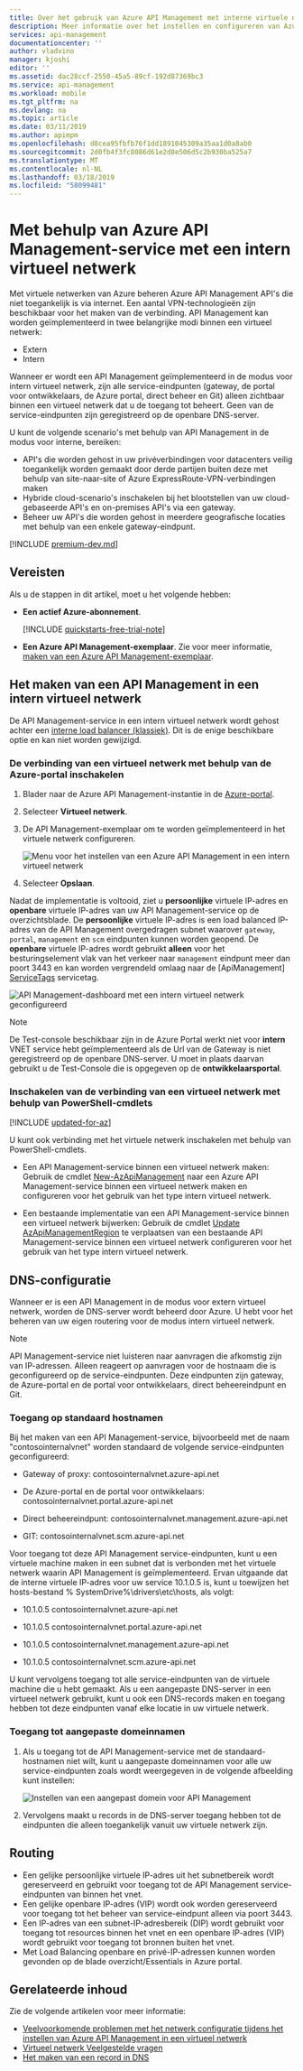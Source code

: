 ```yaml
---
title: Over het gebruik van Azure API Management met interne virtuele netwerken | Microsoft Docs
description: Meer informatie over het instellen en configureren van Azure API Management op een intern virtueel netwerk
services: api-management
documentationcenter: ''
author: vladvino
manager: kjoshi
editor: ''
ms.assetid: dac28ccf-2550-45a5-89cf-192d87369bc3
ms.service: api-management
ms.workload: mobile
ms.tgt_pltfrm: na
ms.devlang: na
ms.topic: article
ms.date: 03/11/2019
ms.author: apimpm
ms.openlocfilehash: d8cea95fbfb76f1dd1891045309a35aa1d0a8ab0
ms.sourcegitcommit: 2d0fb4f3fc8086d61e2d8e506d5c2b930ba525a7
ms.translationtype: MT
ms.contentlocale: nl-NL
ms.lasthandoff: 03/18/2019
ms.locfileid: "58099481"
---
```

# <a name="using-azure-api-management-service-with-an-internal-virtual-network"></a>Met behulp van Azure API Management-service met een intern virtueel netwerk
Met virtuele netwerken van Azure beheren Azure API Management API's die niet toegankelijk is via internet. Een aantal VPN-technologieën zijn beschikbaar voor het maken van de verbinding. API Management kan worden geïmplementeerd in twee belangrijke modi binnen een virtueel netwerk:
* Extern
* Intern

Wanneer er wordt een API Management geïmplementeerd in de modus voor intern virtueel netwerk, zijn alle service-eindpunten (gateway, de portal voor ontwikkelaars, de Azure portal, direct beheer en Git) alleen zichtbaar binnen een virtueel netwerk dat u de toegang tot beheert. Geen van de service-eindpunten zijn geregistreerd op de openbare DNS-server.

U kunt de volgende scenario's met behulp van API Management in de modus voor interne, bereiken:

* API's die worden gehost in uw privéverbindingen voor datacenters veilig toegankelijk worden gemaakt door derde partijen buiten deze met behulp van site-naar-site of Azure ExpressRoute-VPN-verbindingen maken
* Hybride cloud-scenario's inschakelen bij het blootstellen van uw cloud-gebaseerde API's en on-premises API's via een gateway.
* Beheer uw API's die worden gehost in meerdere geografische locaties met behulp van een enkele gateway-eindpunt.

[!INCLUDE [premium-dev.md](../../includes/api-management-availability-premium-dev.md)]

## <a name="prerequisites"></a>Vereisten

Als u de stappen in dit artikel, moet u het volgende hebben:

+ **Een actief Azure-abonnement**.

    [!INCLUDE [quickstarts-free-trial-note](../../includes/quickstarts-free-trial-note.md)]

+ **Een Azure API Management-exemplaar**. Zie voor meer informatie, [maken van een Azure API Management-exemplaar](get-started-create-service-instance.md).

## <a name="enable-vpn"> </a>Het maken van een API Management in een intern virtueel netwerk
De API Management-service in een intern virtueel netwerk wordt gehost achter een [interne load balancer (klassiek)](https://docs.microsoft.com/en-us/azure/load-balancer/load-balancer-get-started-ilb-classic-cloud). Dit is de enige beschikbare optie en kan niet worden gewijzigd.

### <a name="enable-a-virtual-network-connection-using-the-azure-portal"></a>De verbinding van een virtueel netwerk met behulp van de Azure-portal inschakelen

1. Blader naar de Azure API Management-instantie in de [Azure-portal](https://portal.azure.com/).
2. Selecteer **Virtueel netwerk**.
3. De API Management-exemplaar om te worden geïmplementeerd in het virtuele netwerk configureren.

    ![Menu voor het instellen van een Azure API Management in een intern virtueel netwerk][api-management-using-internal-vnet-menu]

4. Selecteer **Opslaan**.

Nadat de implementatie is voltooid, ziet u **persoonlijke** virtuele IP-adres en **openbare** virtuele IP-adres van uw API Management-service op de overzichtsblade. De **persoonlijke** virtuele IP-adres is een load balanced IP-adres van de API Management overgedragen subnet waarover `gateway`, `portal`, `management` en `scm` eindpunten kunnen worden geopend. De **openbare** virtuele IP-adres wordt gebruikt **alleen** voor het besturingselement vlak van het verkeer naar `management` eindpunt meer dan poort 3443 en kan worden vergrendeld omlaag naar de [ApiManagement] [ ServiceTags] servicetag.

![API Management-dashboard met een intern virtueel netwerk geconfigureerd][api-management-internal-vnet-dashboard]

> [!NOTE]
> De Test-console beschikbaar zijn in de Azure Portal werkt niet voor **intern** VNET service hebt geïmplementeerd als de Url van de Gateway is niet geregistreerd op de openbare DNS-server. U moet in plaats daarvan gebruikt u de Test-Console die is opgegeven op de **ontwikkelaarsportal**.

### <a name="enable-a-virtual-network-connection-by-using-powershell-cmdlets"></a>Inschakelen van de verbinding van een virtueel netwerk met behulp van PowerShell-cmdlets

[!INCLUDE [updated-for-az](../../includes/updated-for-az.md)]

U kunt ook verbinding met het virtuele netwerk inschakelen met behulp van PowerShell-cmdlets.

* Een API Management-service binnen een virtueel netwerk maken: Gebruik de cmdlet [New-AzApiManagement](/powershell/module/az.apimanagement/new-azapimanagement) naar een Azure API Management-service binnen een virtueel netwerk maken en configureren voor het gebruik van het type intern virtueel netwerk.

* Een bestaande implementatie van een API Management-service binnen een virtueel netwerk bijwerken: Gebruik de cmdlet [Update AzApiManagementRegion](/powershell/module/az.apimanagement/update-azapimanagementregion) te verplaatsen van een bestaande API Management-service binnen een virtueel netwerk configureren voor het gebruik van het type intern virtueel netwerk.

## <a name="apim-dns-configuration"></a>DNS-configuratie
Wanneer er is een API Management in de modus voor extern virtueel netwerk, worden de DNS-server wordt beheerd door Azure. U hebt voor het beheren van uw eigen routering voor de modus intern virtueel netwerk.

> [!NOTE]
> API Management-service niet luisteren naar aanvragen die afkomstig zijn van IP-adressen. Alleen reageert op aanvragen voor de hostnaam die is geconfigureerd op de service-eindpunten. Deze eindpunten zijn gateway, de Azure-portal en de portal voor ontwikkelaars, direct beheereindpunt en Git.

### <a name="access-on-default-host-names"></a>Toegang op standaard hostnamen
Bij het maken van een API Management-service, bijvoorbeeld met de naam "contosointernalvnet" worden standaard de volgende service-eindpunten geconfigureerd:

   * Gateway of proxy: contosointernalvnet.azure-api.net

   * De Azure-portal en de portal voor ontwikkelaars: contosointernalvnet.portal.azure-api.net

   * Direct beheereindpunt: contosointernalvnet.management.azure-api.net

   * GIT: contosointernalvnet.scm.azure-api.net

Voor toegang tot deze API Management service-eindpunten, kunt u een virtuele machine maken in een subnet dat is verbonden met het virtuele netwerk waarin API Management is geïmplementeerd. Ervan uitgaande dat de interne virtuele IP-adres voor uw service 10.1.0.5 is, kunt u toewijzen het hosts-bestand % SystemDrive%\drivers\etc\hosts, als volgt:

   * 10.1.0.5     contosointernalvnet.azure-api.net

   * 10.1.0.5     contosointernalvnet.portal.azure-api.net

   * 10.1.0.5 contosointernalvnet.management.azure-api.net

   * 10.1.0.5 contosointernalvnet.scm.azure-api.net

U kunt vervolgens toegang tot alle service-eindpunten van de virtuele machine die u hebt gemaakt.
Als u een aangepaste DNS-server in een virtueel netwerk gebruikt, kunt u ook een DNS-records maken en toegang hebben tot deze eindpunten vanaf elke locatie in uw virtuele netwerk.

### <a name="access-on-custom-domain-names"></a>Toegang tot aangepaste domeinnamen

1. Als u toegang tot de API Management-service met de standaard-hostnamen niet wilt, kunt u aangepaste domeinnamen voor alle uw service-eindpunten zoals wordt weergegeven in de volgende afbeelding kunt instellen:

   ![Instellen van een aangepast domein voor API Management][api-management-custom-domain-name]

2. Vervolgens maakt u records in de DNS-server toegang hebben tot de eindpunten die alleen toegankelijk vanuit uw virtuele netwerk zijn.

## <a name="routing"> </a> Routing
+ Een gelijke persoonlijke virtuele IP-adres uit het subnetbereik wordt gereserveerd en gebruikt voor toegang tot de API Management service-eindpunten van binnen het vnet.
+ Een gelijke openbare IP-adres (VIP) wordt ook worden gereserveerd voor toegang tot het beheer van service-eindpunt alleen via poort 3443.
+ Een IP-adres van een subnet-IP-adresbereik (DIP) wordt gebruikt voor toegang tot resources binnen het vnet en een openbare IP-adres (VIP) wordt gebruikt voor toegang tot bronnen buiten het vnet.
+ Met Load Balancing openbare en privé-IP-adressen kunnen worden gevonden op de blade overzicht/Essentials in Azure portal.

## <a name="related-content"> </a>Gerelateerde inhoud
Zie de volgende artikelen voor meer informatie:
* [Veelvoorkomende problemen met het netwerk configuratie tijdens het instellen van Azure API Management in een virtueel netwerk][Common network configuration problems]
* [Virtueel netwerk Veelgestelde vragen](../virtual-network/virtual-networks-faq.md)
* [Het maken van een record in DNS](https://msdn.microsoft.com/library/bb727018.aspx)

[api-management-using-internal-vnet-menu]: ./media/api-management-using-with-internal-vnet/api-management-using-with-internal-vnet.png
[api-management-internal-vnet-dashboard]: ./media/api-management-using-with-internal-vnet/api-management-internal-vnet-dashboard.png
[api-management-custom-domain-name]: ./media/api-management-using-with-internal-vnet/api-management-custom-domain-name.png

[Create API Management service]: get-started-create-service-instance.md
[Common network configuration problems]: api-management-using-with-vnet.md#network-configuration-issues

[ServiceTags]: ../virtual-network/security-overview.md#service-tags

